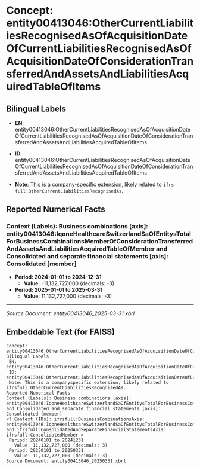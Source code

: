 # Concept: entity00413046:OtherCurrentLiabilitiesRecognisedAsOfAcquisitionDateOfCurrentLiabilitiesRecognisedAsOfAcquisitionDateOfConsiderationTransferredAndAssetsAndLiabilitiesAcquiredTableOfItems

## Bilingual Labels
- **EN**: entity00413046:OtherCurrentLiabilitiesRecognisedAsOfAcquisitionDateOfCurrentLiabilitiesRecognisedAsOfAcquisitionDateOfConsiderationTransferredAndAssetsAndLiabilitiesAcquiredTableOfItems

- **ID**: entity00413046:OtherCurrentLiabilitiesRecognisedAsOfAcquisitionDateOfCurrentLiabilitiesRecognisedAsOfAcquisitionDateOfConsiderationTransferredAndAssetsAndLiabilitiesAcquiredTableOfItems
- **Note**: This is a company-specific extension, likely related to `ifrs-full:OtherCurrentLiabilitiesRecognisedAs`.

## Reported Numerical Facts

### **Context (Labels): Business combinations [axis]: entity00413046:IqoneHealthcareSwitzerlandSaOfEntitysTotalForBusinessCombinationsMemberOfConsiderationTransferredAndAssetsAndLiabilitiesAcquiredTableOfMember and Consolidated and separate financial statements [axis]: Consolidated [member]**
<!-- Context (IDs): ifrs-full:BusinessCombinationsAxis: entity00413046:IqoneHealthcareSwitzerlandSaOfEntitysTotalForBusinessCombinationsMemberOfConsiderationTransferredAndAssetsAndLiabilitiesAcquiredTableOfMember and ifrs-full:ConsolidatedAndSeparateFinancialStatementsAxis: ifrs-full:ConsolidatedMember -->
- **Period: 2024-01-01 to 2024-12-31**
  - **Value**: -11,132,727,000 (decimals: -3)
- **Period: 2025-01-01 to 2025-03-31**
  - **Value**: 11,132,727,000 (decimals: -3)

---
*Source Document: entity00413046_2025-03-31.xbrl*
## Embeddable Text (for FAISS)
```text
Concept: entity00413046:OtherCurrentLiabilitiesRecognisedAsOfAcquisitionDateOfCurrentLiabilitiesRecognisedAsOfAcquisitionDateOfConsiderationTransferredAndAssetsAndLiabilitiesAcquiredTableOfItems
Bilingual Labels
 EN: entity00413046:OtherCurrentLiabilitiesRecognisedAsOfAcquisitionDateOfCurrentLiabilitiesRecognisedAsOfAcquisitionDateOfConsiderationTransferredAndAssetsAndLiabilitiesAcquiredTableOfItems
 ID: entity00413046:OtherCurrentLiabilitiesRecognisedAsOfAcquisitionDateOfCurrentLiabilitiesRecognisedAsOfAcquisitionDateOfConsiderationTransferredAndAssetsAndLiabilitiesAcquiredTableOfItems
 Note: This is a companyspecific extension, likely related to ifrsfull:OtherCurrentLiabilitiesRecognisedAs.
Reported Numerical Facts
Context (Labels): Business combinations [axis]: entity00413046:IqoneHealthcareSwitzerlandSaOfEntitysTotalForBusinessCombinationsMemberOfConsiderationTransferredAndAssetsAndLiabilitiesAcquiredTableOfMember and Consolidated and separate financial statements [axis]: Consolidated [member]
<! Context (IDs): ifrsfull:BusinessCombinationsAxis: entity00413046:IqoneHealthcareSwitzerlandSaOfEntitysTotalForBusinessCombinationsMemberOfConsiderationTransferredAndAssetsAndLiabilitiesAcquiredTableOfMember and ifrsfull:ConsolidatedAndSeparateFinancialStatementsAxis: ifrsfull:ConsolidatedMember >
 Period: 20240101 to 20241231
   Value: 11,132,727,000 (decimals: 3)
 Period: 20250101 to 20250331
   Value: 11,132,727,000 (decimals: 3)
Source Document: entity00413046_20250331.xbrl
```